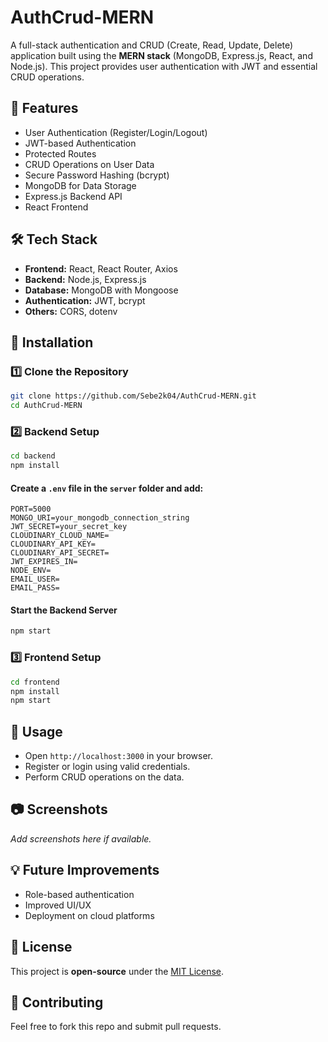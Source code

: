 # AuthCrud-MERN  

A full-stack authentication and CRUD (Create, Read, Update, Delete) application built using the **MERN stack** (MongoDB, Express.js, React, and Node.js). This project provides user authentication with JWT and essential CRUD operations.  

## 🚀 Features  

- User Authentication (Register/Login/Logout)  
- JWT-based Authentication  
- Protected Routes  
- CRUD Operations on User Data  
- Secure Password Hashing (bcrypt)  
- MongoDB for Data Storage  
- Express.js Backend API  
- React Frontend  

## 🛠️ Tech Stack  

- **Frontend:** React, React Router, Axios  
- **Backend:** Node.js, Express.js  
- **Database:** MongoDB with Mongoose  
- **Authentication:** JWT, bcrypt  
- **Others:** CORS, dotenv  

## 📌 Installation  

### 1️⃣ Clone the Repository  

```bash
git clone https://github.com/Sebe2k04/AuthCrud-MERN.git
cd AuthCrud-MERN
```

### 2️⃣ Backend Setup  

```bash
cd backend
npm install
```

#### Create a `.env` file in the `server` folder and add:  

```
PORT=5000
MONGO_URI=your_mongodb_connection_string
JWT_SECRET=your_secret_key
CLOUDINARY_CLOUD_NAME=
CLOUDINARY_API_KEY=
CLOUDINARY_API_SECRET=
JWT_EXPIRES_IN=
NODE_ENV=
EMAIL_USER=
EMAIL_PASS=
```

#### Start the Backend Server  

```bash
npm start
```

### 3️⃣ Frontend Setup  

```bash
cd frontend
npm install
npm start
```

## 🚀 Usage  

- Open `http://localhost:3000` in your browser.  
- Register or login using valid credentials.  
- Perform CRUD operations on the data.  

## 📷 Screenshots  

_Add screenshots here if available._  

## 💡 Future Improvements  

- Role-based authentication  
- Improved UI/UX  
- Deployment on cloud platforms  

## 📜 License  

This project is **open-source** under the [MIT License](LICENSE).  

## 🤝 Contributing  

Feel free to fork this repo and submit pull requests.  

